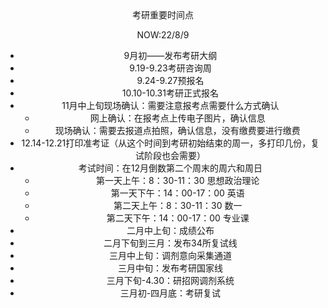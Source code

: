 <center>考研重要时间点

NOW:22/8/9



- 9月初——发布考研大纲
- 9.19-9.23考研咨询周
- 9.24-9.27预报名
- 10.10-10.31考研正式报名
- 11月中上旬现场确认：需要注意报考点需要什么方式确认
  - 网上确认：在报考点上传电子图片，确认信息
  - 现场确认：需要去报道点拍照，确认信息，没有缴费要进行缴费
- 12.14-12.21打印准考证（从这个时间到考研初始结束的周一，多打印几份，复试阶段也会需要）
- 考试时间：在12月倒数第二个周末的周六和周日
  - 第一天上午：8：30-11：30 思想政治理论
  - 第一天下午：14：00-17：00 英语
  - 第二天上午：8：30-11：30 数一
  - 第二天下午：14：00-17：00 专业课
- 二月中上旬：成绩公布
- 二月下旬到三月：发布34所复试线
- 三月中上旬：调剂意向采集通道
- 三月中旬：发布考研国家线
- 三月下旬-4.30：研招网调剂系统
- 三月初-四月底：考研复试

